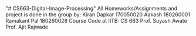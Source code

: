 "# CS663-Digital-Image-Processing" 
All Homeworks/Assignments and project is done in the group by:
Kiran Dapkar 170050020
Aakash 180260001
Ramakant Pal 180260028
Course Code at IITB: CS 663
Prof. Suyash Awate
Prof. Ajit Rajwade